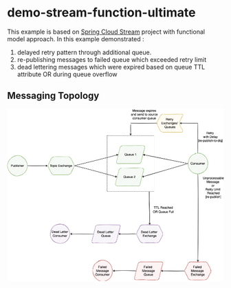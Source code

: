 # demo-stream-function-ultimate

This example is based on [Spring Cloud Stream](https://docs.spring.io/spring-cloud-stream/docs/current/reference/html/) project with functional model approach.
In this example demonstrated :
1. delayed retry pattern through additional queue.
2. re-publishing messages to failed queue which exceeded retry limit
3. dead lettering messages which were expired based on queue TTL attribute OR during queue overflow 

## Messaging Topology
![image info](../images/advanced.png)
